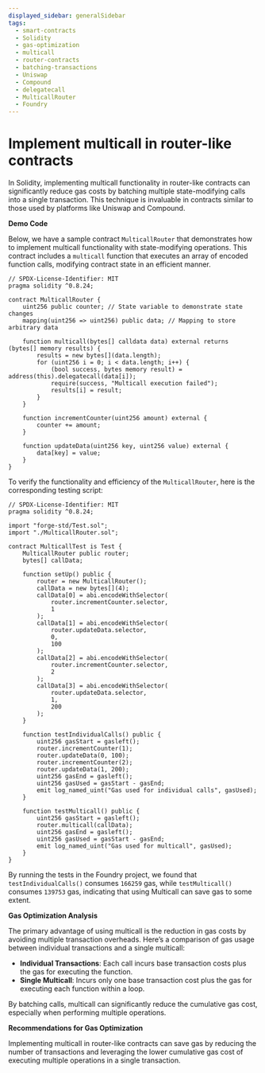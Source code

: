 ```yaml
---
displayed_sidebar: generalSidebar
tags:
  - smart-contracts
  - Solidity
  - gas-optimization
  - multicall
  - router-contracts
  - batching-transactions
  - Uniswap
  - Compound
  - delegatecall
  - MulticallRouter
  - Foundry
---
```


# Implement multicall in router-like contracts

In Solidity, implementing multicall functionality in router-like contracts can significantly reduce gas costs by batching multiple state-modifying calls into a single transaction. This technique is invaluable in contracts similar to those used by platforms like Uniswap and Compound.

**Demo Code**

Below, we have a sample contract `MulticallRouter` that demonstrates how to implement multicall functionality with state-modifying operations. This contract includes a `multicall` function that executes an array of encoded function calls, modifying contract state in an efficient manner.

```solidity
// SPDX-License-Identifier: MIT
pragma solidity ^0.8.24;

contract MulticallRouter {
    uint256 public counter; // State variable to demonstrate state changes
    mapping(uint256 => uint256) public data; // Mapping to store arbitrary data

    function multicall(bytes[] calldata data) external returns (bytes[] memory results) {
        results = new bytes[](data.length);
        for (uint256 i = 0; i < data.length; i++) {
            (bool success, bytes memory result) = address(this).delegatecall(data[i]);
            require(success, "Multicall execution failed");
            results[i] = result;
        }
    }

    function incrementCounter(uint256 amount) external {
        counter += amount; 
    }

    function updateData(uint256 key, uint256 value) external {
        data[key] = value; 
    }
}
```

To verify the functionality and efficiency of the `MulticallRouter`, here is the corresponding testing script:

```solidity
// SPDX-License-Identifier: MIT
pragma solidity ^0.8.24;

import "forge-std/Test.sol";
import "./MulticallRouter.sol";

contract MulticallTest is Test {
    MulticallRouter public router;
    bytes[] callData;

    function setUp() public {
        router = new MulticallRouter();
        callData = new bytes[](4);
        callData[0] = abi.encodeWithSelector(
            router.incrementCounter.selector,
            1
        );
        callData[1] = abi.encodeWithSelector(
            router.updateData.selector,
            0,
            100
        );
        callData[2] = abi.encodeWithSelector(
            router.incrementCounter.selector,
            2
        );
        callData[3] = abi.encodeWithSelector(
            router.updateData.selector,
            1,
            200
        );
    }

    function testIndividualCalls() public {
        uint256 gasStart = gasleft();
        router.incrementCounter(1);
        router.updateData(0, 100);
        router.incrementCounter(2);
        router.updateData(1, 200);
        uint256 gasEnd = gasleft();
        uint256 gasUsed = gasStart - gasEnd;
        emit log_named_uint("Gas used for individual calls", gasUsed);
    }

    function testMulticall() public {
        uint256 gasStart = gasleft();
        router.multicall(callData);
        uint256 gasEnd = gasleft();
        uint256 gasUsed = gasStart - gasEnd;
        emit log_named_uint("Gas used for multicall", gasUsed);
    }
}
```

By running the tests in the Foundry project, we found that `testIndividualCalls()` consumes `166259` gas, while `testMulticall()` consumes `139753` gas, indicating that using Multicall can save gas to some extent.

**Gas Optimization Analysis**

The primary advantage of using multicall is the reduction in gas costs by avoiding multiple transaction overheads. Here’s a comparison of gas usage between individual transactions and a single multicall:

- **Individual Transactions**: Each call incurs base transaction costs plus the gas for executing the function.
- **Single Multicall**: Incurs only one base transaction cost plus the gas for executing each function within a loop.

By batching calls, multicall can significantly reduce the cumulative gas cost, especially when performing multiple operations.

**Recommendations for Gas Optimization**

Implementing multicall in router-like contracts can save gas by reducing the number of transactions and leveraging the lower cumulative gas cost of executing multiple operations in a single transaction.
